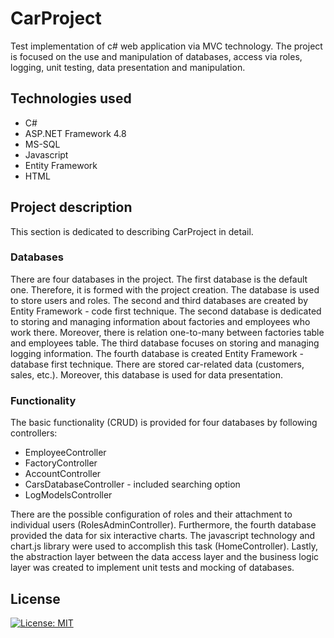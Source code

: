 # CarProject
Test implementation of c# web application via MVC technology. The project is focused on the use and manipulation of databases, access via roles, logging, unit testing, data presentation and manipulation.

## Technologies used
- C#
- ASP.NET Framework 4.8
- MS-SQL
- Javascript
- Entity Framework
- HTML

## Project description
This section is dedicated to describing CarProject in detail.

### Databases
There are four databases in the project. The first database is the default one. Therefore, it is formed with the project creation. The database is used to store users and roles. The second and third databases are created by Entity Framework - code first technique. The second database is dedicated to storing and managing information about factories and employees who work there. Moreover, there is relation one-to-many between factories table and employees table. The third database focuses on storing and managing logging information. The fourth database is created Entity Framework - database first technique. There are stored car-related data (customers, sales, etc.). Moreover, this database is used for data presentation.

### Functionality
The basic functionality (CRUD) is provided for four databases by following controllers:
- EmployeeController
- FactoryController
- AccountController
- CarsDatabaseController - included searching option
- LogModelsController

There are the possible configuration of roles and their attachment to individual users (RolesAdminController). Furthermore, the fourth database provided the data for six interactive charts. The javascript technology and chart.js library were used to accomplish this task (HomeController). Lastly, the abstraction layer between the data access layer and the business logic layer was created to implement unit tests and mocking of databases.

## License
[![License: MIT](https://img.shields.io/badge/License-MIT-yellow.svg)](https://opensource.org/licenses/MIT)
